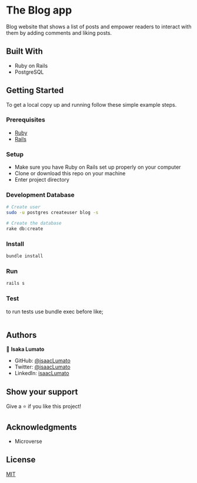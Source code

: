 # The Blog app

Blog website that shows a list of posts and empower readers to interact with them by adding comments and liking posts.

## Built With

- Ruby on Rails
- PostgreSQL

## Getting Started

To get a local copy up and running follow these simple example steps.

### Prerequisites

- [Ruby](https://www.ruby-lang.org/en/)
- [Rails](https://gorails.com/)

### Setup

- Make sure you have Ruby on Rails set up properly on your computer
- Clone or download this repo on your machine
- Enter project directory

### Development Database

```sh
# Create user
sudo -u postgres createuser blog -s

# Create the database
rake db:create
```

### Install

```sh
bundle install
```

### Run

```sh
rails s
```

### Test
to run tests use bundle exec before like;
```bundle exec rspec spec
```

## Authors

👤 **Isaka Lumato**

- GitHub: [@isaacLumato](https://github.com/isaka-lumato)
- Twitter: [@isaacLumato](https://twitter.com/@lumatoisaac)
- LinkedIn: [isaacLumato](https://www.linkedin.com/in/isaac-lumato/)

## Show your support

Give a ⭐️ if you like this project!

## Acknowledgments

- Microverse

## License

[MIT](./LICENSE)
